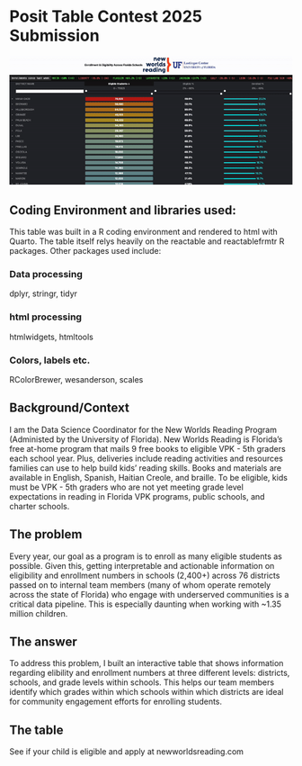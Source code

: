 # Posit Table Contest 2025 Submission

![Table](https://raw.githubusercontent.com/leoohyama/posit_table_contest_2025/main/table_gif.gif)

## Coding Environment and libraries used:
This table was built in a R coding environment and rendered to html with Quarto. The table itself relys heavily on the reactable and reactablefrmtr R packages. Other packages used include:

### Data processing
dplyr,
stringr,
tidyr

### html processing
htmlwidgets,
htmltools

### Colors, labels etc.
RColorBrewer,
wesanderson,
scales

## Background/Context
I am the Data Science Coordinator for the New Worlds Reading Program (Administed by the University of Florida). New Worlds Reading is Florida’s free at-home program that mails 9 free books to eligible VPK - 5th graders each school year. Plus, deliveries include reading activities and resources families can use to help build kids’ reading skills. Books and materials are available in English, Spanish, Haitian Creole, and braille. To be eligible, kids must be VPK - 5th graders who are not yet meeting grade level expectations in reading in Florida VPK programs, public schools, and charter schools.

## The problem
Every year, our goal as a program is to enroll as many eligible students as possible. Given this, getting interpretable and actionable information on eligibility and enrollment numbers in schools (2,400+) across 76 districts passed on to internal team members (many of whom operate remotely across the state of Florida) who engage with underserved communities is a critical data pipeline. This is especially daunting when working with ~1.35 million children.

## The answer
To address this problem, I built an interactive table that shows information regarding elibility and enrollment numbers at three different levels: districts, schools, and grade levels within schools. This helps our team members identify which grades within which schools within which districts are ideal for community engagement efforts for enrolling students. 

## The table


See if your child is eligible and apply at newworldsreading.com
